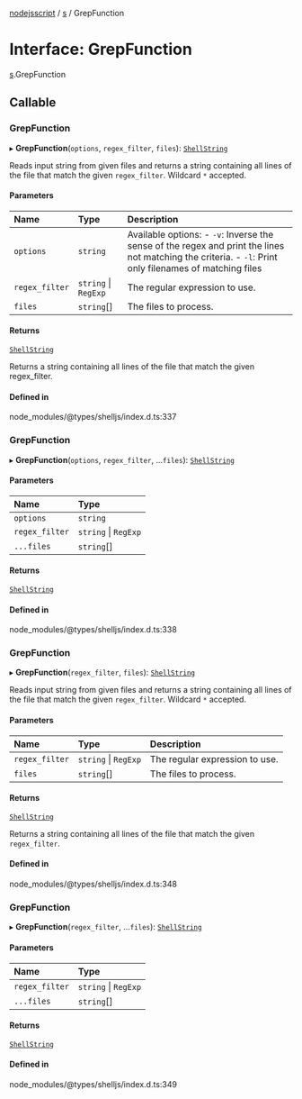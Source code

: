 [nodejsscript](../README.md) / [s](../modules/s.md) / GrepFunction

# Interface: GrepFunction

[s](../modules/s.md).GrepFunction

## Callable

### GrepFunction

▸ **GrepFunction**(`options`, `regex_filter`, `files`): [`ShellString`](../modules/s.md#shellstring)

Reads input string from given files and returns a string containing all lines
of the file that match the given `regex_filter`. Wildcard `*` accepted.

#### Parameters

| Name | Type | Description |
| :------ | :------ | :------ |
| `options` | `string` | Available options:        - `-v`: Inverse the sense of the regex and print                the lines not matching the criteria.        - `-l`: Print only filenames of matching files |
| `regex_filter` | `string` \| `RegExp` | The regular expression to use. |
| `files` | `string`[] | The files to process. |

#### Returns

[`ShellString`](../modules/s.md#shellstring)

Returns a string containing all lines of the file that match the given regex_filter.

#### Defined in

node_modules/@types/shelljs/index.d.ts:337

### GrepFunction

▸ **GrepFunction**(`options`, `regex_filter`, ...`files`): [`ShellString`](../modules/s.md#shellstring)

#### Parameters

| Name | Type |
| :------ | :------ |
| `options` | `string` |
| `regex_filter` | `string` \| `RegExp` |
| `...files` | `string`[] |

#### Returns

[`ShellString`](../modules/s.md#shellstring)

#### Defined in

node_modules/@types/shelljs/index.d.ts:338

### GrepFunction

▸ **GrepFunction**(`regex_filter`, `files`): [`ShellString`](../modules/s.md#shellstring)

Reads input string from given files and returns a string containing all lines
of the file that match the given `regex_filter`. Wildcard `*` accepted.

#### Parameters

| Name | Type | Description |
| :------ | :------ | :------ |
| `regex_filter` | `string` \| `RegExp` | The regular expression to use. |
| `files` | `string`[] | The files to process. |

#### Returns

[`ShellString`](../modules/s.md#shellstring)

Returns a string containing all lines of the file that match the given `regex_filter`.

#### Defined in

node_modules/@types/shelljs/index.d.ts:348

### GrepFunction

▸ **GrepFunction**(`regex_filter`, ...`files`): [`ShellString`](../modules/s.md#shellstring)

#### Parameters

| Name | Type |
| :------ | :------ |
| `regex_filter` | `string` \| `RegExp` |
| `...files` | `string`[] |

#### Returns

[`ShellString`](../modules/s.md#shellstring)

#### Defined in

node_modules/@types/shelljs/index.d.ts:349
